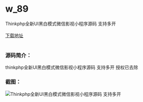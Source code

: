 # w_89
Thinkphp全新UI黑白模式微信影视小程序源码 支持多开
<br/></br>
[下载地址](https://www.uuid2.com/89.html "下载地址")
<br/></br>
<h3>源码简介：</h3>
<p>thinkphp全新UI黑白模式微信影视小程序源码 支持多开 授权已去除<p>
<h3>截图：</h3>
<img src="https://www.uuid2.com/wp-content/uploads/img/202105/801d9fd453.jpg" alt="Thinkphp全新UI黑白模式微信影视小程序源码 支持多开">
